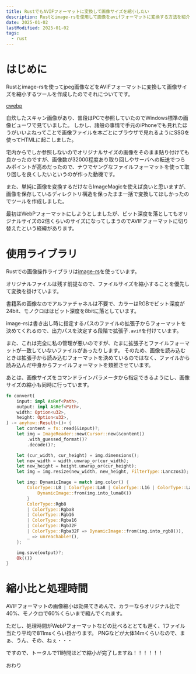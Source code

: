 ```yaml
---
title: RustでもAVIFフォーマットに変換して画像サイズを縮小したい
description: Rustとimage-rsを使用して画像をavifフォーマットに変換する方法を紹介します。
date: 2025-01-02
lastModified: 2025-01-02
tags: 
  - rust
---
```


# はじめに

Rustとimage-rsを使ってjpeg画像などをAVIFフォーマットに変換して画像サイズを縮小するツールを作成したのでそれについてです。

[cwebp](https://github.com/jyuch/cwebp)

自炊したスキャン画像があり、普段はPCで参照していたのでWindows標準の画像ビューワで見ていました。
しかし、諸般の事情で手元のiPhoneでも見れたほうがいいよねってことで画像ファイルを本ごとにブラウザで見れるようにSSGを使ってHTMLに起こしました。

宅内からでしか参照しないのでオリジナルサイズの画像をそのまま貼り付けても良かったのですが、画像数が32000程度あり取り回しやサーバへの転送でつらみポイントが高めだったので、ナウでヤングなファイルフォーマットを使って取り回しを良くしたいというのが作った動機です。

また、単純に画像を変換するだけならImageMagicを使えば良いと思いますが、画像を保存しているディレクトリ構造を保ったまま一括で変換してほしかったのでツールを作成しました。

最初はWebPフォーマットにしようとしましたが、ビット深度を落としてもオリジナルサイズの2倍くらいのサイズになってしまうのでAVIFフォーマットに切り替えたという経緯があります。

# 使用ライブラリ

Rustでの画像操作ライブラリは[image-rs](https://github.com/image-rs/image)を使っています。

オリジナルファイルは残す前提なので、ファイルサイズを縮小することを優先して変換を掛けています。

書籍系の画像なのでアルファチャネルは不要で、カラーはRGBでビット深度が24bit、モノクロははビット深度を8bitに落としています。

image-rsは書き出し時に指定するパスのファイルの拡張子からフォーマットを決めてくれるので、出力パスを決定する段階で拡張子`.avif`を付けています。

また、これは完全に私の管理が悪いのですが、たまに拡張子とファイルフォーマットが一致していないファイルがあったりします。
そのため、画像を読み込むときは拡張子から読み込むフォーマットを決めているのではなく、ファイルから読み込んだ中身からファイルフォーマットを類推させています。

あとは、画像サイズをコマンドラインパラメータから指定できるようにし、画像サイズの縮小も同時に行っています。


```rs
fn convert(
    input: impl AsRef<Path>,
    output: impl AsRef<Path>,
    width: Option<u32>,
    height: Option<u32>,
) -> anyhow::Result<()> {
    let content = fs::read(&input)?;
    let img = ImageReader::new(Cursor::new(&content))
        .with_guessed_format()?
        .decode()?;

    let (cur_width, cur_height) = img.dimensions();
    let new_width = width.unwrap_or(cur_width);
    let new_height = height.unwrap_or(cur_height);
    let img = img.resize(new_width, new_height, FilterType::Lanczos3);

    let img: DynamicImage = match img.color() {
        ColorType::L8 | ColorType::La8 | ColorType::L16 | ColorType::La16 => {
            DynamicImage::from(img.into_luma8())
        }
        ColorType::Rgb8
        | ColorType::Rgba8
        | ColorType::Rgb16
        | ColorType::Rgba16
        | ColorType::Rgb32F
        | ColorType::Rgba32F => DynamicImage::from(img.into_rgb8()),
        _ => unreachable!(),
    };

    img.save(output)?;
    Ok(())
}
```

# 縮小比と処理時間

AVIFフォーマットの画像縮小は効果てきめんで、カラーならオリジナル比で40%、モノクロで60%くらいまで縮んでくれます。

ただし、処理時間がWebPフォーマットなどの比べるととても遅く、1ファイル当たり平均で811msくらい掛かります。
PNGなどが大体14mくらいなので、まぁ、うん、その、ねぇ・・・

ですので、トータルで11時間ほどで縮小が完了しますね！！！！！！

おわり
